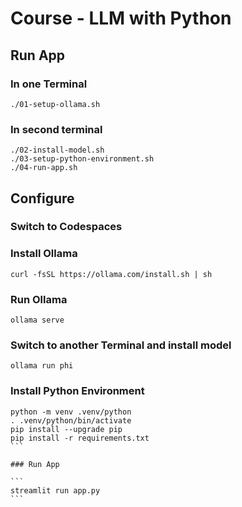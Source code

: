 # Course - LLM with Python

## Run App

### In one Terminal
```
./01-setup-ollama.sh
```

### In second terminal

```
./02-install-model.sh
./03-setup-python-environment.sh
./04-run-app.sh
````

## Configure

### Switch to Codespaces

[](doc/img/01_codespaces.png)

### Install Ollama

```
curl -fsSL https://ollama.com/install.sh | sh
```

### Run Ollama

```
ollama serve
```

### Switch to another Terminal and install model

```
ollama run phi
```

### Install Python Environment

````
python -m venv .venv/python
. .venv/python/bin/activate
pip install --upgrade pip
pip install -r requirements.txt 
```

### Run App

```
streamlit run app.py
```
